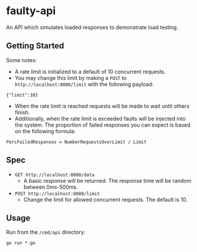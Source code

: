 # faulty-api
An API which simulates loaded responses to demonstrate load testing.

## Getting Started

Some notes:
- A rate limit is initialized to a default of 10 concurrent requests.
- You may change this limit by making a `POST` to `http://localhost:8080/limit` with the following payload:
```
{"limit":10}
```
- When the rate limit is reached requests will be made to wait until others finish.
- Additionally, when the rate limit is exceeded faults will be injected into the system. The proportion of failed responses you can expect is based on the following formula:
```
PercFailedResponses = NumberRequestsOverLimit / Limit
```

## Spec

- `GET http://localhost:8080/data`
    - A basic response will be returned. The response time will be random between 0ms-500ms.
- `POST http://localhost:8080/limit`
    - Change the limit for allowed concurrent requests. The default is 10.
    
## Usage

Run from the `/cmd/api` directory:

```
go run *.go
```
